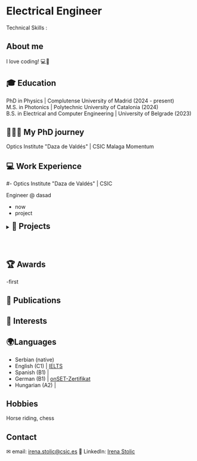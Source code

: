 
# Electrical Engineer
Technical Skills :

## About me 
I love coding! 💻🚀


## 🎓 Education 
PhD in Physics | Complutense University of Madrid (2024 - present)
<br>
M.S. in Photonics	| Polytechnic University of Catalonia  (2024)	 			       
B.S. in Electrical and Computer Engineering | University of Belgrade (2023)


## 👩🏻‍🔬 My PhD journey
Optics Institute "Daza de Valdés" | CSIC 
Malaga
Momentum
  
## 💻 Work Experience

#- Optics Institute "Daza de Valdés" | CSIC 			

Engineer @ dasad
- now
- project


<details>

  <summary><strong style="font-size: 21px;"> 🎇 Projects</strong>
    <strong style="font-size: 10px;">  </strong>
    <p>&nbsp;</p>
  </summary>

  This is the content inside the collapsible section.
  
  You can add more text, links, or even images here.
<p>&nbsp;</p>
</details>


## 🏆 Awards
-first

## 📖 Publications

## 💫 Interests

## 🌍Languages
- Serbian (native)
- English (C1) | [IELTS](https://drive.google.com/file/d/1GnqGDiYHMG9xGD1HpdwqdOKil8ZdTYOF/view)
- Spanish (B1) |
- German (B1) | [onSET-Zertifikat](https://drive.google.com/file/d/1KtxoslggTkv_7oPD7mA_VbGN5T44iTmi/view)
- Hungarian (A2) |
  
## Hobbies

Horse riding, chess

## Contact
✉ email: irena.stolic@csic.es
🔗 LinkedIn: [Irena Stolic](https://www.linkedin.com/in/irena-stolic-248010180/)


